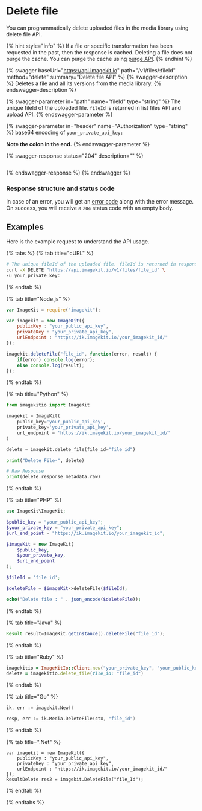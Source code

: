 # Delete file

You can programmatically delete uploaded files in the media library using delete file API.

{% hint style="info" %}
If a file or specific transformation has been requested in the past, then the response is cached. Deleting a file does not purge the cache. You can purge the cache using [purge API](purge-cache.md).
{% endhint %}

{% swagger baseUrl="https://api.imagekit.io" path="/v1/files/:fileId" method="delete" summary="Delete file API" %}
{% swagger-description %}
Deletes a file and all its versions from the media library.
{% endswagger-description %}

{% swagger-parameter in="path" name="fileId" type="string" %}
The unique fileId of the uploaded file. `fileId` is returned in list files API and upload API.
{% endswagger-parameter %}

{% swagger-parameter in="header" name="Authorization" type="string" %}
base64 encoding of `your_private_api_key:`

**Note the colon in the end.**
{% endswagger-parameter %}

{% swagger-response status="204" description="" %}
```
```
{% endswagger-response %}
{% endswagger %}

### Response structure and status code

In case of an error, you will get an [error code](../api-introduction/#error-codes) along with the error message. On success, you will receive a `204` status code with an empty body.

## Examples

Here is the example request to understand the API usage.

{% tabs %}
{% tab title="cURL" %}
```bash
# The unique fileId of the uploaded file. fileId is returned in response of list files API and upload API.
curl -X DELETE "https://api.imagekit.io/v1/files/file_id" \
-u your_private_key:
```
{% endtab %}

{% tab title="Node.js" %}
```javascript
var ImageKit = require("imagekit");

var imagekit = new ImageKit({
    publicKey : "your_public_api_key",
    privateKey : "your_private_api_key",
    urlEndpoint : "https://ik.imagekit.io/your_imagekit_id/"
});

imagekit.deleteFile("file_id", function(error, result) {
    if(error) console.log(error);
    else console.log(result);
});
```
{% endtab %}

{% tab title="Python" %}
```python
from imagekitio import ImageKit

imagekit = ImageKit(
    public_key='your_public_api_key',
    private_key='your_private_api_key',
    url_endpoint = 'https://ik.imagekit.io/your_imagekit_id/'
)

delete = imagekit.delete_file(file_id="file_id")

print("Delete File-", delete)

# Raw Response
print(delete.response_metadata.raw)
```
{% endtab %}

{% tab title="PHP" %}
```php
use ImageKit\ImageKit;

$public_key = "your_public_api_key";
$your_private_key = "your_private_api_key";
$url_end_point = "https://ik.imagekit.io/your_imagekit_id";

$imageKit = new ImageKit(
    $public_key,
    $your_private_key,
    $url_end_point
);

$fileId = 'file_id';

$deleteFile = $imageKit->deleteFile($fileId);

echo("Delete file : " . json_encode($deleteFile));
```
{% endtab %}

{% tab title="Java" %}
```java
Result result=ImageKit.getInstance().deleteFile("file_id");
```
{% endtab %}

{% tab title="Ruby" %}
```ruby
imagekitio = ImageKitIo::Client.new("your_private_key", "your_public_key", "your_url_endpoint")
delete = imagekitio.delete_file(file_id: "file_id")
```
{% endtab %}

{% tab title="Go" %}
```go
ik, err := imagekit.New()

resp, err := ik.Media.DeleteFile(ctx, "file_id")

```
{% endtab %}

{% tab title=".Net" %}
```.net
var imagekit = new ImageKit({
    publicKey : "your_public_api_key",
    privateKey : "your_private_api_key",
    urlEndpoint : "https://ik.imagekit.io/your_imagekit_id/"
});
ResultDelete res2 = imagekit.DeleteFile("file_Id");
```
{% endtab %}

{% endtabs %}
